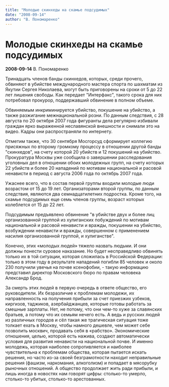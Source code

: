 ```yaml
---
title: "Молодые скинхеды на скамье подсудимых"
date: "2008-09-14"
author: "В. Пономаренко"
---
```


# Молодые скинхеды на скамье подсудимых

**2008-09-14** В. Пономаренко

Тринадцать членов банды скинхедов, которых, среди прочего, обвиняют в убийстве международного мастера спорта по шахматам из Якутии Сергея Николаева, могут быть приговорены на сроки от 5 до 22 лет лишения свободы. Как передает "Интерфакс", такого срока для них потребовал прокурор, поддержавший обвинение в полном объеме.

Обвиняемым инкриминируется убийство, покушение на убийство, а также разжигание межнациональной розни. По данным следствия, с 28 августа по 20 октября 2007 года фигуранты дела регулярно избивали граждан ярко выраженной неславянской внешности и снимали это на видео. Кадры они распространяли по интернету.

Отметим также, что 30 сентября Мосгорсуд сформирует коллегию присяжных по второму громкому процессу в отношении другой банды "скинхедов", на счету которой 20 убийств и 12 покушений на убийство. Прокуратура Москвы уже сообщила о завершении расследования уголовных дел в отношении обоих молодежных групп, на счету которых 22 убийств и более 20 нападений по мотивам национальной и расовой ненависти в период с августа 2006 года по октябрь 2007 года.

Ужаснее всего, что в состав первой группы входили молодые люди возрастом от 15 до 19 лет. Организаторами второй группы, по данным следствия, являются два семнадцатилетних подростка. Кроме того, на скамье подсудимых еще семь членов группы, возраст которых колеблется от 15 до 22 лет.

Подсудимым предъявлено обвинение "в убийстве двух и более лиц организованной группой из хулиганских побуждений по мотивам национальной и расовой ненависти и вражды, покушении на убийство, возбуждении ненависти и вражды, совершенном с применением насилия организованной группой, и хулиганстве".

Конечно, этих «молодых людей» тяжело назвать  людьми. И они должны понести суровое наказание. Но будет несправедливо обвинять только их в той ситуации, которая сложилась в Российской Федерации: только в этом году в результате нападений погибли 85 человек и около 230 получили увечья на почве ксенофобии, - такую информацию представил директор Московского бюро по правам человека Александр Брод.

За смерть этих людей в первую очередь в ответе общество, его руководители. Их безразличие к проблемам молодежи, их направленность на получения прибыли за счет приезжих узбеков, киргизов, таджиков, азербайджанцев, которые готовы работать за смешные зарплаты. Нет, не потому, что они чем-то хуже за славянских братьев, а потому что их семьям нечего есть. А ведь и русских людей из различных городов и сёл такая же трагическая ситуация тоже толкает ехать в Москву, чтобы намного дешевле, чем может себе позволить москвич, продавать себя в «рабство». Экономические отношения, целью, которой есть нажива, создают автоматически условия для развития ненависти на национальной почве. И именно молодежь, которая наиболее сопротивляется и наиболее чувствительна к проблемам общества, которая пытается искать решения, но часто из-за своей безграмотности находит неправильные решения (фашизм, наркомания, алкоголизм) и попадает в мясорубку рыночных отношений. А общество продолжает жить ради прибыли, и лишь иногда в новостях нам говорят цифры: столько-то умерло, столько-то убитых, столько-то арестованных.
